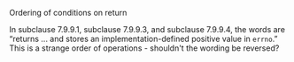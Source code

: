 Ordering of conditions on return

In subclause 7.9.9.1, subclause 7.9.9.3, and subclause 7.9.9.4, the words are
“returns ... and stores an implementation-defined positive value in `errno`.”
This is a strange order of operations \- shouldn't the wording be reversed?

